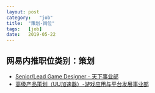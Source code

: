 ```yaml
---
layout:	post
category:	"job"
title:	"策划-岗位"
tags:	[job]
date:	2019-05-22
---
```

## 网易内推职位类别：策划
- [Senior/Lead Game Designer - 天下事业部](http://mobile.bole.netease.com/bole/boleDetail?id=15894&employeeId=346f03c3cda5f04c&key=all)
- [高级产品策划（UU加速器）-游戏应用与平台发展事业部](http://mobile.bole.netease.com/bole/boleDetail?id=8130&employeeId=346f03c3cda5f04c&key=all)
